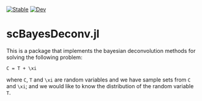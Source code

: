 
[![Stable](https://img.shields.io/badge/docs-stable-blue.svg)](https://gatocor.github.io/scBayesDeconv.jl/stable/)
[![Dev](https://img.shields.io/badge/docs-dev-blue.svg)](https://gatocor.github.io/scBayesDeconv.jl/dev/)
# scBayesDeconv.jl

This is a package that implements the bayesian deconvolution methods for solving the following problem:

 ``C = T + \xi``

where ``C``, ``T`` and ``\xi`` are random variables and we have sample sets from ``C`` and ``\xi``; and we would like to know the distribution of the random variable ``T``.